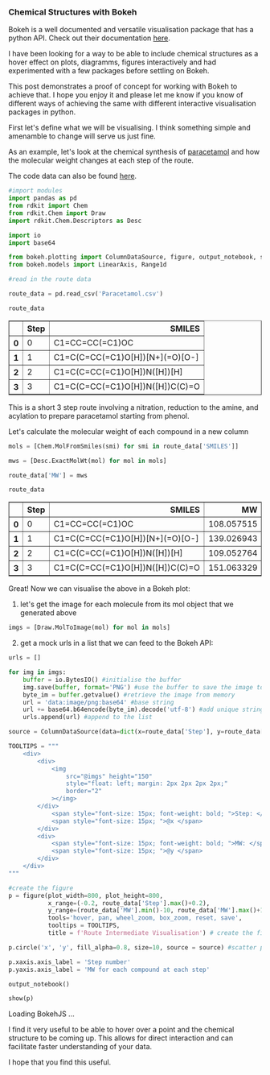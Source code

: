 ### Chemical Structures with Bokeh

Bokeh is a well documented and versatile visualisation package that has a python API. Check out their documentation [here](https://docs.bokeh.org/en/latest/).

I have been looking for a way to be able to include chemical structures as a hover effect on plots, diagramms, figures interactively and had experimented with a few packages before settling on Bokeh.

This post demonstrates a proof of concept for working with Bokeh to achieve that. I hope you enjoy it and please let me know if you know of different ways of achieving the same with different interactive visualisation packages in python.

First let's define what we will be visualising. I think something simple and amenamble to change will serve us just fine.

As an example, let's look at the chemical synthesis of [paracetamol](https://en.wikipedia.org/wiki/Paracetamol#Chemistry) and how the molecular weight changes at each step of the route.

The code data can also be found [here](https://github.com/chemicalg/chemicalg_blog/tree/8cc200724bba5a6e04d83072cf303eaa1c40c65e/2025-05-21-ChemicalStructuresWithBokeh).

```python
#import modules
import pandas as pd
from rdkit import Chem
from rdkit.Chem import Draw
import rdkit.Chem.Descriptors as Desc

import io
import base64

from bokeh.plotting import ColumnDataSource, figure, output_notebook, show
from bokeh.models import LinearAxis, Range1d
```


```python
#read in the route data

route_data = pd.read_csv('Paracetamol.csv')

route_data
```




<div>
<style scoped>
    .dataframe tbody tr th:only-of-type {
        vertical-align: middle;
    }

    .dataframe tbody tr th {
        vertical-align: top;
    }

    .dataframe thead th {
        text-align: right;
    }
</style>
<table border="1" class="dataframe">
  <thead>
    <tr style="text-align: right;">
      <th></th>
      <th>Step</th>
      <th>SMILES</th>
    </tr>
  </thead>
  <tbody>
    <tr>
      <th>0</th>
      <td>0</td>
      <td>C1=CC=CC(=C1)OC</td>
    </tr>
    <tr>
      <th>1</th>
      <td>1</td>
      <td>C1=C(C=CC(=C1)O[H])[N+](=O)[O-]</td>
    </tr>
    <tr>
      <th>2</th>
      <td>2</td>
      <td>C1=C(C=CC(=C1)O[H])N([H])[H]</td>
    </tr>
    <tr>
      <th>3</th>
      <td>3</td>
      <td>C1=C(C=CC(=C1)O[H])N([H])C(C)=O</td>
    </tr>
  </tbody>
</table>
</div>



This is a short 3 step route involving a nitration, reduction to the amine, and acylation to prepare paracetamol starting from phenol.

Let's calculate the molecular weight of each compound in a new column


```python
mols = [Chem.MolFromSmiles(smi) for smi in route_data['SMILES']]

mws = [Desc.ExactMolWt(mol) for mol in mols]

route_data['MW'] = mws

route_data
```




<div>
<style scoped>
    .dataframe tbody tr th:only-of-type {
        vertical-align: middle;
    }

    .dataframe tbody tr th {
        vertical-align: top;
    }

    .dataframe thead th {
        text-align: right;
    }
</style>
<table border="1" class="dataframe">
  <thead>
    <tr style="text-align: right;">
      <th></th>
      <th>Step</th>
      <th>SMILES</th>
      <th>MW</th>
    </tr>
  </thead>
  <tbody>
    <tr>
      <th>0</th>
      <td>0</td>
      <td>C1=CC=CC(=C1)OC</td>
      <td>108.057515</td>
    </tr>
    <tr>
      <th>1</th>
      <td>1</td>
      <td>C1=C(C=CC(=C1)O[H])[N+](=O)[O-]</td>
      <td>139.026943</td>
    </tr>
    <tr>
      <th>2</th>
      <td>2</td>
      <td>C1=C(C=CC(=C1)O[H])N([H])[H]</td>
      <td>109.052764</td>
    </tr>
    <tr>
      <th>3</th>
      <td>3</td>
      <td>C1=C(C=CC(=C1)O[H])N([H])C(C)=O</td>
      <td>151.063329</td>
    </tr>
  </tbody>
</table>
</div>



Great! Now we can visualise the above in a Bokeh plot:

1. let's get the image for each molecule from its mol object that we generated above


```python
imgs = [Draw.MolToImage(mol) for mol in mols]
```

2. get a mock urls in a list that we can feed to the Bokeh API:


```python
urls = []

for img in imgs:
    buffer = io.BytesIO() #initialise the buffer
    img.save(buffer, format='PNG') #use the buffer to save the image to memory
    byte_im = buffer.getvalue() #retrieve the image from memory
    url = 'data:image/png:base64' #base string
    url += base64.b64encode(byte_im).decode('utf-8') #add unique string after encoding and decoding
    urls.append(url) #append to the list
```


```python
source = ColumnDataSource(data=dict(x=route_data['Step'], y=route_data['MW'], imgs=urls))

TOOLTIPS = """
    <div>
        <div>
            <img
                src="@imgs" height="150"
                style="float: left; margin: 2px 2px 2px 2px;"
                border="2"
            ></img>
        </div>
            <span style="font-size: 15px; font-weight: bold; ">Step: </span>
            <span style="font-size: 15px; ">@x </span>
        </div>
        <div>
            <span style="font-size: 15px; font-weight: bold; ">MW: </span>
            <span style="font-size: 15px; ">@y </span>
        </div>
    </div>
"""

#create the figure
p = figure(plot_width=800, plot_height=800, 
           x_range=(-0.2, route_data['Step'].max()+0.2), 
           y_range=(route_data['MW'].min()-10, route_data['MW'].max()+10), 
           tools='hover, pan, wheel_zoom, box_zoom, reset, save',
           tooltips = TOOLTIPS,
           title = f'Route Intermediate Visualisation') # create the figure

p.circle('x', 'y', fill_alpha=0.8, size=10, source = source) #scatter plot with circles

p.xaxis.axis_label = 'Step number'
p.yaxis.axis_label = 'MW for each compound at each step'

output_notebook()

show(p)   
```


<div class="bk-root">
        <a href="https://bokeh.org" target="_blank" class="bk-logo bk-logo-small bk-logo-notebook"></a>
        <span id="1545">Loading BokehJS ...</span>
    </div>







<div class="bk-root" id="a966571e-49aa-43b2-9ec1-b8143f5a6376" data-root-id="1506"></div>





I find it very useful to be able to hover over a point and the chemical structure to be coming up. This allows for direct interaction and can facilitate faster understanding of your data.

I hope that you find this useful.
